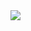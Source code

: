 <img src="https://github-readme-stats-sigma-five.vercel.app/api?username=btaba&show_icons=true&count_private=true&include_all_commits=true&hide_title=true&hide_border=true&theme=dark"/>
<!--
**btaba/btaba** is a ✨ _special_ ✨ repository because its `README.md` (this file) appears on your GitHub profile.

Here are some ideas to get you started:

- 🔭 I’m currently working on ...
- 🌱 I’m currently learning ...
- 👯 I’m looking to collaborate on ...
- 🤔 I’m looking for help with ...
- 💬 Ask me about ...
- 📫 How to reach me: ...
- 😄 Pronouns: ...
- ⚡ Fun fact: ...
-->
